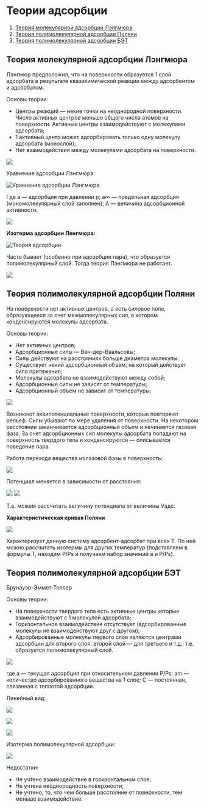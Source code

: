 # Теории адсорбции

1. [Теория молекулярной адсорбции Лэнгмюра](#teoriya-adsorbcii-lehngmyura)
2. [Теория полимолекулярной адсорбции Поляни](#teoriya-adsorbcii-polyani)
3. [Теория полимолекулярной адсорбции БЭТ](#teoriya-adsorbcii-bet)

## Теория молекулярной адсорбции Лэнгмюра

Лэнгмюр предположил, что на поверхности образуется 1 слой адсорбата в результате квазихимической реакции между адсорбентом и адсорбатом.

Основы теории:

* Центры реакций — некие точки на неоднородной поверхности. Число активных центров меньше общего числа атомов на поверхности. Активные центры взаимодействуют с молекулами адсорбата;
* 1 активный центр может адсорбировать только одну молекулу адсорбата (монослой);
* Нет взаимодействия между молекулами адсорбата на поверхности.

![](images/teorii-adsorbcii/theory_clip_image001.png)

Уравнение адсорбции Лэнгмюра:

![Уравнение адсорбции Лэнгмюра](images/teorii-adsorbcii/theory_clip_image001_0006.png)

Где а — адсорбция при давлении p; а∞ — предельная адсорбция (мономолекулярный слой заполнен); А — величина адсорбционной активности.

![](images/teorii-adsorbcii/theory_clip_image001_0007.png)

**Изотерма адсорбции Ленгмюра:**

![Теория адсорбции](images/teorii-adsorbcii/theory_clip_image001_0008.png)

Часто бывает (особенно при адсорбции пара), что образуется полимолекулярный слой. Тогда теория Лэнгмюра не работает.

![](images/teorii-adsorbcii/theory_clip_image001_0009.png)

## Теория полимолекулярной адсорбции Поляни

На поверхности нет активных центров, а есть силовое поле, образующееся за счет межмолекулярных сил, в котором конденсируются молекулы адсорбата.

Основы теории:

* Нет активных центров;
* Адсорбционные силы — Ван-дер-Ваальсовы;
* Силы действуют на расстояниях больше диаметра молекулы.
* Существует некий адсорбционный объем, на который действует сила притяжения;
* Молекулы адсорбата не взаимодействуют между собой;
* Адсорбционные силы не зависят от температуры;
* Адсорбционный объем не зависит от температуры;

![](images/teorii-adsorbcii/theory_clip_image001_0010.png)

Возникают эквипотенциальные поверхности, которые повторяют рельеф. Силы убывают по мере удаления от поверхности. На некотором расстоянии заканчивается адсорбционный объем и начинается газовая фаза. За счет адсорбционных сил молекулы адсорбата попадают на поверхность твердого тела и конденсируются — описывается поведение пара.

Работа перехода вещества из газовой фазы в поверхность:

![](images/teorii-adsorbcii/theory_clip_image001_0011.png)

Потенциал меняется в зависимости от расстояния:

![](images/teorii-adsorbcii/theory_clip_image001_0013.png) ![](images/teorii-adsorbcii/theory_clip_image001_0015.png)

Т.е. можем рассчитать величину потенциала от величины Vадс.

**Характеристическая кривая Поляни**

![](images/teorii-adsorbcii/theory_clip_image001_0018.png)

Характеризует данную систему адсорбент-адсорбат при всех Т. По ней можно рассчитать изотермы для других температур (подставляем в формулы Т, находим P/Ps и получаем набор значений а и P/Ps).

## Теория полимолекулярной адсорбции БЭТ

Брунауэр-Эммет-Теллер

Основы теории:

* На поверхности твердого тела есть активные центры которые взаимодействуют с 1 молекулой адсорбата;
* Горизонтальное взаимодействие отсутствует (адсорбированные молекулы не взаимодействуют друг с другом);
* Адсорбированные молекулы первого слоя являются центрами адсорбции для второго слоя, второй слой — для третьего и т.д., т.е. образуется полимолекулярный слой.

![](images/teorii-adsorbcii/theory_clip_image001_0016.png)

где а — текущая адсорбция при относительном давлении P/Ps; аm — количество адсорбированного вещества на 1 слое; C — постоянная, связанная с теплотой адсорбции.

Линейный вид:

![](images/teorii-adsorbcii/theory_clip_image001_0017.png)

![](images/teorii-adsorbcii/theory_clip_image001_0020.png)

![](images/teorii-adsorbcii/theory_clip_image001_0021.png)

Изотерма полимолекулярной адсорбции:

![](images/teorii-adsorbcii/theory_clip_image001_0019.png)

Недостатки:

* Не учтено взаимодействие в горизонтальном слое;
* Не учтена неоднородность поверхности;
* Не учтено, то, что чем больше расстояние от поверхности, тем меньше взаимодействие.

